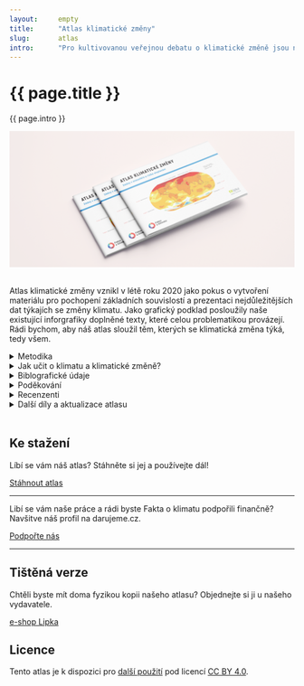 ```yaml
---
layout:     empty
title:      "Atlas klimatické změny"
slug:       atlas
intro:      "Pro kultivovanou veřejnou debatu o klimatické změně jsou nezbytná dobrá a především srozumitelně vysvětlená data. Proto v tomto atlasu nabízíme snadno pochopitlené grafy a mapy, které jsou navíc vždy doplněny textem, který danou problematiku vysvětluje."
---
```


<div class="section">
    <div class="container">
        <div class="row" markdown="on">
            <div class="col-md-12 col-lg-9">
                <h1>{{ page.title }}</h1>
                <p class="lead">{{ page.intro }}</p>
                <img src="/assets/img/atlas-mockup.png" class="img-fluid" alt="Alas klimatické změny" style="margin-bottom: 1rem;">
                <p>Atlas klimatické změny vznikl v létě roku 2020 jako pokus o vytvoření materiálu pro pochopení základních souvislostí a prezentaci nejdůležitějších dat týkajích se změny klimatu. Jako grafický podklad posloužily naše existující inforgrafiky doplněné texty, které celou problematikou provázejí. Rádi bychom, aby náš atlas sloužil těm, kterých se klimatická změna týká, tedy všem.</p>
                <details>
                <summary>
                    Metodika
                </summary>
                <p>Klimatická změna je důležitým problémem současnosti, a je proto pevně spojena s průřezovým tématem “environmentální výchova”. Prostor pro vzdělávání o změně klimatu se díky tomuto průřezovému tématu nabízí takřka ve všech předmětech – nejen přírodopisu nebo zeměpisu. Učení o změně klimatu může probíhat i mimo standardní hodiny, například v rámci projektů či aktivit spojených se Dnem Země.</p>
                <p>Grafiky a texty projektu Fakta o klimatu chceme do budoucna provázet metodickými materiály, které učitelům, lektorům a dalším poslouží jako zdroj otázek a aktivit pro práci se žáky či studenty.</p>
                </details>
                <details>
                <summary>
                    Jak učit o klimatu a klimatické změně?
                </summary>
                Je mnoho způsobů jak uspořádat sérii vyučovacích hodin nebo přednášek o klimatické změně. Lze začít u zvyšování teplot, u emisí skleníkových plynů anebo třeba u dopadů změny na obyvatele různých oblastí. My jsme v Atlase uspořádali grafiky a texty tak, že ilustrují následující linku argumentů.
                <ol>
                    <li><b>Lidská činnost mění složení atmosféry</b> - zejména kvůli spalování uhlí, ropy a plynu se v atmosféře hromadí oxid uhličitý.</li>
                    <li><b>Oxid uhličitý zesiluje skleníkový efekt</b> - výpočty a modely ukazují, že při zvýšení koncentrací CO2 z 280ppm na 540ppm se planeta jako celek oteplí v průměru o 3 °C.</li>
                    <li><b>Globální oteplování je už nyní jasně pozorovaný a daty dobře podložený jev</b> - v průběhu 20. Století se teplota zvýšila o 1,2 °C, přičemž oteplení nebylo všude stejné. Některé části světa se  za posledních 60 let oteplily téměř o 5°C. Současné globální oteplování probíhá také vyjímečně rychle.</li>
                    <li><b>Česká republika se otepluje přibližně dvakrát rychleji než světový průměr</b> - za posledních 60 let se oteplila o 2°C,  je to dáno její vnitrozemskou polohou na severní polokouli. Jedním z důsledků je masivní úhyn smrkových lesů.</li>
                    <li><b>Kdyby se planeta oteplila o více než 1.5 °C, došlo by ke kolapsu mnoha světových ekosystémů a velkým změnám v kryosféře a atmosférických a oceánských prouděních</b> - proto se státy v Pařížské dohodě zavázaly k úsilí udržet globální oteplování pod hranicí 1.5 °C.</li>
                    <li><b>Aby se oteplení podařilo udržet pod hranicí 1,5°C, je potřeba dosáhnout uhlíkové neutrality do roku 2050.</b></li>
                </ol>
                </details>
                <details>
                <summary>
                    Biblografické údaje
                </summary>
                    <p>Ondřej Přibyla, Kristína Zákopčanová, Ondřej Pechník</p>
                    <p><b>Atlas klimatické změny. Změny v atmosféře a rizika oteplování</b></p>
                    <p>© Lipka – školské zařízení pro environmentální vzdělávání Brno, příspěvková organizace, 2020</p>
                    <p><b>ISBN 978-80-88212-36-2</b></p>
                </details>
                <details>
                <summary>
                    Poděkování
                </summary>
                    <p>Ke vzniku tohoto Atlasu přispěli významně svou dobrovolnickou prací v týmu faktaoklimatu.cz: Martin Ukrop, Jan Krčál, Kateřina Kolouchová, Tomáš Protivínský, Oldřich Sklenář, Martin Křivánek, Martin Zahradník, Jakub Zamouřil a další členové týmu.</p>
                    <p>Za odbornou či lidskou inspiraci chceme dále poděkovat: Jirkovi Vorlíčkovi, Lence Kopáčové, Petru Danišovi, Janu Krajhanzlovi, Mycu Riggulsfordovi, Lucii Smolkové, Veronice Ambrozyové, Haně Mikulicové a Tadeáši Žďárskému.</p>
                </details>
                <details>
                <summary>
                    Recenzenti
                </summary>
                    <p>Mgr. Michal Žák, Ph. D., Katedra fyziky atmosféry Matematicko-fyzikální fakulty Univerzity Karlovy</p>
                    <p>RNDr. Radim Tolasz, Ph. D., klimatolog, Český hydrometeorologický ústav</p>
                    <p>Ing. Jiří Dlouhý, Centrum pro otázky životního prostředí Univerzity Karlovy</p>
                    <p>Jan Labohý, CEO World from Space, odborný konzultant ASITIS s. r. o.</p>
                    <p>Mgr. Romana Březovská, M. A., ministerský rada, Ministerstvo životního prostředí ČR</p>
                </details>
                <details>
                <summary>
                    Další díly a aktualizace atlasu
                </summary>
                    <p>V budoucnosti bychom rádi připravili další díly atlasu pokrývající například enegetiku a sénáře jejích transformací, emise, a další témata. Zároveň budeme první díl atlasu aktualizovat o nově vydávaná data.</p>
                </details>
            </div>
            <div class="col-md-12 col-lg-3" style="margin-top: 3rem;">
                <h2>Ke stažení</h2>
                <p>Líbí se vám náš atlas? Stáhněte si jej a používejte dál!</p>
                <a href="https://faktaoklimatu.cz/assets/files/atlas-klimaticke-zmeny.pdf" class="btn btn-primary"><i class="fas fa-fw fa-book"></i> Stáhnout atlas</a>
                <hr />
                <p>Libí se vám naše práce a rádi byste Fakta o klimatu podpořili finančně? Navšitve náš profil na darujeme.cz.</p>
                <a href="{{ site.fundraising }}" class="btn btn-primary mt-3"><i class="fas fa-fw fa-heart"></i> Podpořte nás</a>
                <hr />
                <h2>Tištěná verze</h2>
                <p>Chtěli byste mít doma fyzikou kopii našeho atlasu? Objednejte si ji u našeho vydavatele.</p>
                <a href="https://www.lipka.cz/lipka?idk=zbozi93|5" class="btn btn-secondary"><i class="fas fa-fw fa-book"></i> e-shop Lipka </a>
                <h2>Licence</h2> 
                <p>Tento atlas je k dispozici pro <a href="/jak-pouzivat" title="Jak používat naše materiály">další použití</a> pod licencí <a href="https://creativecommons.org/licenses/by/4.0/deed.cs" title="Creative Commons Uveďte původ 4.0 Mezinárodní" rel="license">CC BY 4.0</a>.</p>
            </div>
        </div>
    </div>
</div>



